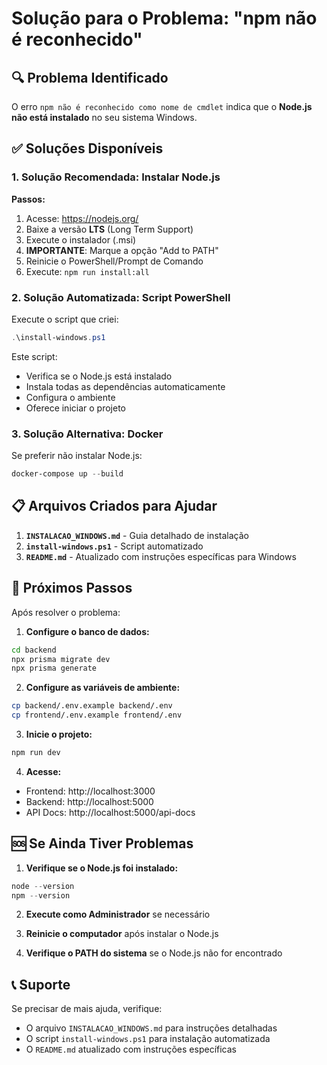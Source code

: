 # Solução para o Problema: "npm não é reconhecido"

## 🔍 Problema Identificado

O erro `npm não é reconhecido como nome de cmdlet` indica que o **Node.js não está instalado** no seu sistema Windows.

## ✅ Soluções Disponíveis

### 1. **Solução Recomendada: Instalar Node.js**

**Passos:**
1. Acesse: https://nodejs.org/
2. Baixe a versão **LTS** (Long Term Support)
3. Execute o instalador (.msi)
4. **IMPORTANTE**: Marque a opção "Add to PATH"
5. Reinicie o PowerShell/Prompt de Comando
6. Execute: `npm run install:all`

### 2. **Solução Automatizada: Script PowerShell**

Execute o script que criei:
```powershell
.\install-windows.ps1
```

Este script:
- Verifica se o Node.js está instalado
- Instala todas as dependências automaticamente
- Configura o ambiente
- Oferece iniciar o projeto

### 3. **Solução Alternativa: Docker**

Se preferir não instalar Node.js:
```powershell
docker-compose up --build
```

## 📋 Arquivos Criados para Ajudar

1. **`INSTALACAO_WINDOWS.md`** - Guia detalhado de instalação
2. **`install-windows.ps1`** - Script automatizado
3. **`README.md`** - Atualizado com instruções específicas para Windows

## 🚀 Próximos Passos

Após resolver o problema:

1. **Configure o banco de dados:**
```bash
cd backend
npx prisma migrate dev
npx prisma generate
```

2. **Configure as variáveis de ambiente:**
```bash
cp backend/.env.example backend/.env
cp frontend/.env.example frontend/.env
```

3. **Inicie o projeto:**
```bash
npm run dev
```

4. **Acesse:**
- Frontend: http://localhost:3000
- Backend: http://localhost:5000
- API Docs: http://localhost:5000/api-docs

## 🆘 Se Ainda Tiver Problemas

1. **Verifique se o Node.js foi instalado:**
```powershell
node --version
npm --version
```

2. **Execute como Administrador** se necessário

3. **Reinicie o computador** após instalar o Node.js

4. **Verifique o PATH do sistema** se o Node.js não for encontrado

## 📞 Suporte

Se precisar de mais ajuda, verifique:
- O arquivo `INSTALACAO_WINDOWS.md` para instruções detalhadas
- O script `install-windows.ps1` para instalação automatizada
- O `README.md` atualizado com instruções específicas 